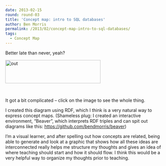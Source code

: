 ```yaml
---
date: 2013-02-15
round: round-03
title: 'Concept map: intro to SQL databases'
author: Ben Morris
permalink: /2013/02/concept-map-intro-to-sql-databases/
tags:
  - Concept Map
---
```

Better late than never, yeah?

[<img alt="out" src="http://teaching.software-carpentry.org/wp-content/uploads/2013/02/out-300x73.png" width="300" height="73" />][1]

&nbsp;

It got a bit complicated &#8211; click on the image to see the whole thing.

I created this diagram using RDF, which I think is a very natural way to express concept maps. (Shameless plug: I created an interactive environment, &#8220;Beaver&#8221;, which interprets RDF triples and can spit out diagrams like this: https://github.com/bendmorris/beaver)

I&#8217;m a visual learner, and after spelling out how concepts are related, being able to generate and look at a graphic that shows how all these ideas are interconnected really helps me structure my thoughts and gives an idea of where teaching should start and how it should flow. I think this would be a very helpful way to organize my thoughts prior to teaching.

 [1]: http://teaching.software-carpentry.org/wp-content/uploads/2013/02/out.png
